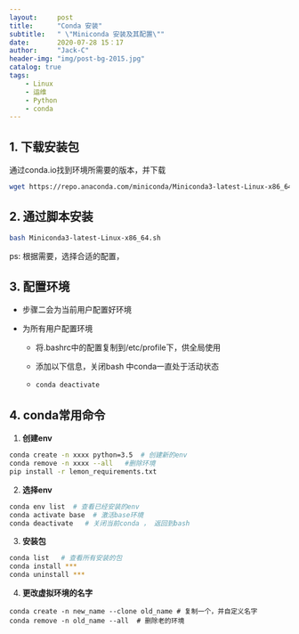 ```yaml
---
layout:     post
title:      "Conda 安装"
subtitle:   " \"Miniconda 安装及其配置\""
date:       2020-07-28 15：17
author:     "Jack-C"
header-img: "img/post-bg-2015.jpg"
catalog: true
tags:
    - Linux
    - 运维
    - Python
    - conda
---
```




## 1. 下载安装包

通过<a>conda.io</a>找到环境所需要的版本，并下载

```bash
wget https://repo.anaconda.com/miniconda/Miniconda3-latest-Linux-x86_64.sh
```

## 2. 通过脚本安装

```bash
bash Miniconda3-latest-Linux-x86_64.sh
```

ps: 根据需要，选择合适的配置，

## 3. 配置环境

- 步骤二会为当前用户配置好环境

- 为所有用户配置环境

  - 将.bashrc中的配置复制到/etc/profile下，供全局使用

  - 添加以下信息，关闭bash 中conda一直处于活动状态

  - ```bash
    conda deactivate
    ```

## 4. conda常用命令

1. **创建env**

```bash
conda create -n xxxx python=3.5  # 创建新的env
conda remove -n xxxx --all   #删除环境
pip install -r lemon_requirements.txt  
```

2. **选择env**

```bash
conda env list  # 查看已经安装的env
conda activate base  # 激活base环境
conda deactivate   # 关闭当前conda ， 返回到bash
```

3. **安装包**

```bash
conda list   # 查看所有安装的包
conda install ***
conda uninstall ***
```

4. **更改虚拟环境的名字**

```shell
conda create -n new_name --clone old_name # 复制一个，并自定义名字
conda remove -n old_name --all  # 删除老的环境
```

